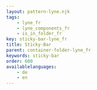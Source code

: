```yaml
---
layout: pattern-lyne.njk
tags: 
    - lyne_fr
    - lyne_components_fr
    - is_in_folder_fr
key: sticky-bar-lyne_fr
title: Sticky-Bar
parent: container-folder-lyne_fr
keywords: sticky-bar
order: 600
availablelanguages: 
    - de
    - en
---
```

